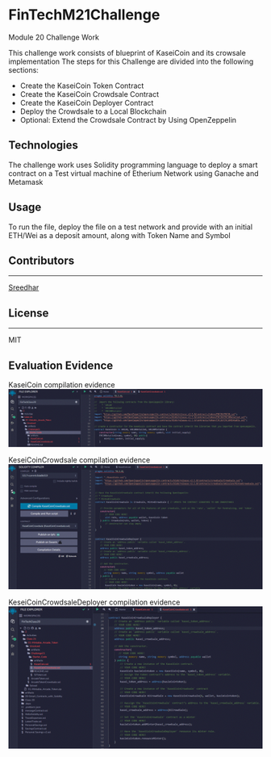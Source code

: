# FinTechM21Challenge
Module 20 Challenge Work

This challenge work consists of blueprint of KaseiCoin and its crowsale implementation
The steps for this Challenge are divided into the following sections:

* Create the KaseiCoin Token Contract
* Create the KaseiCoin Crowdsale Contract
* Create the KaseiCoin Deployer Contract
* Deploy the Crowdsale to a Local Blockchain
* Optional: Extend the Crowdsale Contract by Using OpenZeppelin

## Technologies
The challenge work uses Solidity programming language to deploy a 
smart contract on a Test virtual machine of Etherium Network using
Ganache and Metamask

## Usage
To run the file, deploy the file on a test network and provide with
an initial ETH/Wei as a deposit amount, along with Token Name and Symbol

## Contributors
---
[Sreedhar](j_sreedhar@yahoo.com)

## License
---
MIT

## Evaluation Evidence

KaseiCoin compilation evidence
![KaseiCoin Compilation](KaseiCoin_compilation.gif)

KeseiCoinCrowdsale compilation evidence
![KaseiCoinCrowdsale Compilation](./KaseiCoinCrowdsale_compilation.gif)

KeseiCoinCrowdsaleDeployer compilation evidence
![KaseiCoinCrowdsale Deployer Compilation](./KaseiCoinCrowdsaleDeployer_compilation.gif)
